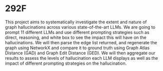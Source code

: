 # 292F

This project aims to systematically investigate the extent and nature of graph hallucinations across various state-of-the-art LLMs. We are going to prompt 11 different LLMs and use different prompting strategies such as direct, reasoning, and white box to see the impact this will have on the hallucinations. We will then parse the edge list returned, and regenerate the graph using NetworkX and compare it to ground truth using Graph Atlas Distance (GAD) and Graph Edit Distance (GED). We will then aggregate our results to assess the levels of hallucination each LLM displays as well as the impact of different prompting strategies on the hallucination. 
